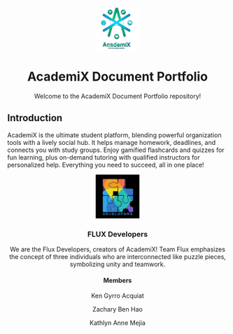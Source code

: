 <p align="center">
  <img src="Assets/academix-logo.png" width="100" alt="AcademiX Logo"><br>
</p>

<h1 align="center">AcademiX Document Portfolio</h1>

<p align="center">Welcome to the AcademiX Document Portfolio repository!</p>

## Introduction
AcademiX is the ultimate student platform, blending powerful organization tools with a lively social hub. It helps manage homework, deadlines, and connects you with study groups. Enjoy gamified flashcards and quizzes for fun learning, plus on-demand tutoring with qualified instructors for personalized help. Everything you need to succeed, all in one place!
  
<p align="center">
  <img src="Assets/teamflux-logo.png" width="100" alt="Team Flux Logo">
</p>
<h3 align="center">FLUX Developers</h3>
<p align="center">We are the Flux Developers, creators of AcademiX! Team Flux emphasizes the concept of three individuals who are interconnected like puzzle pieces, symbolizing unity and teamwork.</p>

<h4 align="center">Members</h4>
<p align="center">Ken Gyrro Acquiat</p>
<p align="center">Zachary Ben Hao</p>
<p align="center">Kathlyn Anne Mejia</p>
